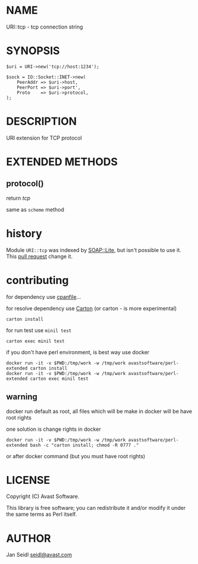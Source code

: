 # NAME

URI::tcp - tcp connection string

# SYNOPSIS

    $uri = URI->new('tcp://host:1234');

    $sock = IO::Socket::INET->new(
        PeerAddr => $uri->host,
        PeerPort => $uri->port',
        Proto    => $uri->protocol,
    );

# DESCRIPTION

URI extension for TCP protocol

# EXTENDED METHODS

## protocol()

return _tcp_

same as `scheme` method

# history

Module `URI::tcp` was indexed by [SOAP::Lite](https://metacpan.org/pod/SOAP::Lite), but isn't possible to use it. This [pull request](https://github.com/redhotpenguin/soaplite/pull/31) change it.

# contributing

for dependency use [cpanfile](https://metacpan.org/pod/cpanfile)...

for resolve dependency use [Carton](https://metacpan.org/pod/Carton) (or carton - is more experimental) 

    carton install

for run test use `minil test`

    carton exec minil test

if you don't have perl environment, is best way use docker

    docker run -it -v $PWD:/tmp/work -w /tmp/work avastsoftware/perl-extended carton install
    docker run -it -v $PWD:/tmp/work -w /tmp/work avastsoftware/perl-extended carton exec minil test

## warning

docker run default as root, all files which will be make in docker will be have root rights

one solution is change rights in docker

    docker run -it -v $PWD:/tmp/work -w /tmp/work avastsoftware/perl-extended bash -c "carton install; chmod -R 0777 ."

or after docker command (but you must have root rights)

# LICENSE

Copyright (C) Avast Software.

This library is free software; you can redistribute it and/or modify
it under the same terms as Perl itself.

# AUTHOR

Jan Seidl <seidl@avast.com>
